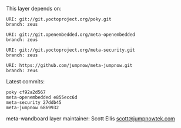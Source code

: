 This layer depends on:

    URI: git://git.yoctoproject.org/poky.git
    branch: zeus

    URI: git://git.openembedded.org/meta-openembedded
    branch: zeus

    URI: git://git.yoctoproject.org/meta-security.git
    branch: zeus

    URI: https://github.com/jumpnow/meta-jumpnow.git
    branch: zeus

Latest commits:

    poky cf92a2d567
    meta-openembedded e855ecc6d
    meta-security 27ddb45
    meta-jumpnow 6869932

meta-wandboard layer maintainer: Scott Ellis <scott@jumpnowtek.com>
